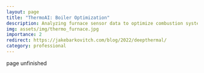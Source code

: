 ```yaml
---
layout: page
title: "ThermoAI: Boiler Optimization"
description: Analyzing furnace sensor data to optimize combustion systems.
img: assets/img/thermo_furnace.jpg
importance: 2
redirect: https://jakebarkovitch.com/blog/2022/deepthermal/
category: professional
---
```


page unfinished


